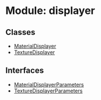 # Module: displayer

## Classes

- [MaterialDisplayer](../classes/displayer.MaterialDisplayer.md)
- [TextureDisplayer](../classes/displayer.TextureDisplayer.md)

## Interfaces

- [MaterialDisplayerParameters](../interfaces/displayer.MaterialDisplayerParameters.md)
- [TextureDisplayerParameters](../interfaces/displayer.TextureDisplayerParameters.md)
